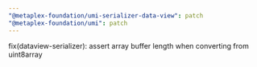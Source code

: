 ```yaml
---
"@metaplex-foundation/umi-serializer-data-view": patch
"@metaplex-foundation/umi": patch
---
```


fix(dataview-serializer): assert array buffer length when converting from uint8array
